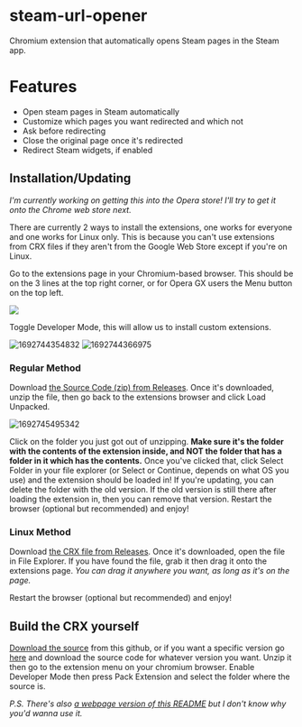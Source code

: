 # steam-url-opener

Chromium extension that automatically opens Steam pages in the Steam app.

# Features

- Open steam pages in Steam automatically
- Customize which pages you want redirected and which not
- Ask before redirecting
- Close the original page once it's redirected
- Redirect Steam widgets, if enabled

## Installation/Updating

*I'm currently working on getting this into the Opera store! I'll try to get it onto the Chrome web store next.*

There are currently 2 ways to install the extensions, one works for everyone and one works for Linux only. This is because you can't use extensions from CRX files if they aren't from the Google Web Store except if you're on Linux.

Go to the extensions page in your Chromium-based browser. This should be on the 3 lines at the top right corner, or for Opera GX users the Menu button on the top left.

![](https://cdn.discordapp.com/attachments/544247815908360202/1143675491392434348/image.png)

Toggle Developer Mode, this will allow us to install custom extensions.

![1692744354832](https://cdn.discordapp.com/attachments/544247815908360202/1143677727791136918/image.png)
![1692744366975](https://cdn.discordapp.com/attachments/544247815908360202/1143677734074191913/image.png)

### Regular Method

Download [the Source Code (zip) from Releases](https://github.com/hdboye/steam-url-opener/releases/latest). Once it's downloaded, unzip the file, then go back to the extensions browser and click Load Unpacked.

![1692745495342](https://cdn.discordapp.com/attachments/544247815908360202/1143682103381336204/image.png)

Click on the folder you just got out of unzipping. **Make sure it's the folder with the contents of the extension inside, and NOT the folder that has a folder in it which has the contents.** Once you've clicked that, click Select Folder in your file explorer (or Select or Continue, depends on what OS you use) and the extension should be loaded in! If you're updating, you can delete the folder with the old version. If the old version is still there after loading the extension in, then you can remove that version. Restart the browser (optional but recommended) and enjoy!

### Linux Method

Download [the CRX file from Releases](https://github.com/hdboye/steam-url-opener/releases/latest). Once it's downloaded, open the file in File Explorer. If you have found the file, grab it then drag it onto the extensions page. *You can drag it anywhere you want, as long as it's on the page.*

Restart the browser (optional but recommended) and enjoy!

## Build the CRX yourself

[Download the source](https://github.com/hdboye/steam-url-opener/archive/refs/heads/master.zip) from this github, or if you want a specific version go [here](https://github.com/hdboye/steam-url-opener/releases) and download the source code for whatever version you want. Unzip it then go to the extension menu on your chromium browser. Enable Developer Mode then press Pack Extension and select the folder where the source is.

*P.S. There's also [a webpage version of this README](https://hdboye.github.io/steam-url-opener) but I don't know why you'd wanna use it.*
